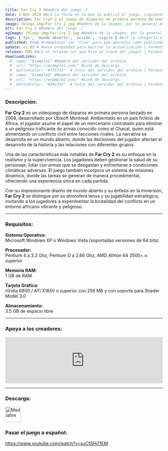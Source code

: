 ```yaml
---
title: Far Cry 2 #Nombre del juego :)
date: 2 Nov 2024 #Acá la fecha en la que se publicó el juego, siguiendo este formato: Dia "30", Mes "Oct", Año "2024" = como debe quedar: 30 Oct 2024
description: Far Cry® 2 el juego de disparos en primera persona de nueva generación de Ubisoft, te llevará a lo más profundo de los escenarios más bellos y hostiles del mundo ¡África! Más que un logro visual y tecnológico, Far Cry 2, la verdadera secuela del premiado y aclamado juego de PC, te ofrecerá una experiencia de juego sin precedentes. #Acá una mini descripción del juego
image: /blogs-img/Far Cry 2.jpg #Nombre de la imagen, por lo general es exactamente el mismo nombre que el juego excluyendo lo ":" (Dos puntos)
alt: Far Cry 2 #Nombre del juego :)
ogImage: /blogs-img/Far Cry 2.jpg #Nombre de la imagen, por lo general es exactamente el mismo nombre que el juego excluyendo lo ":" (Dos puntos)
tags: ['fps', 'mundo abierto', 'acción', 'sigilo'] #Acá la categoría o categorías del juego, si es más de una se coloca en este formato: ['categoría1', 'categoría2']
published: true #reemplazar con "true" para que aparezca como publicado
update: v1.03 # Nueva propiedad para mostrar la actualización | Formato: v1.0.0
release: GOG #Acá el release (el que hizo el crack del juego) | Formato: Nicolhetti
downloadLinks:
  #- name: "Example1" #Nombre del servidor del archivo
  #  url: "https://example1.com/" #Link de descarga
  #  buttonColor: "#ff5733"  # Color del servidor del archivo | Formato hexadecimal | MediaFire: #0171F0 | Buzzheavier: #FF6600 |
  #- name: "Example2" #Nombre del servidor del archivo
  #  url: "https://example2.com/" #Link de descarga
  #  buttonColor: "#28a745"  # Color del servidor del archivo | Formato hexadecimal | MediaFire: #0171F0 | Buzzheavier: #FF6600 |
---
```


<!--En VSCode seleccionando una palabra, por ejemplo: "Far Cry 2" y apretando Ctrl+F2 se seleccionan todas las palabras iguales-->

### Descripción:
**Far Cry 2** es un videojuego de disparos en primera persona lanzado en 2008, desarrollado por Ubisoft Montreal. Ambientado en un país ficticio de África, el jugador asume el papel de un mercenario contratado para eliminar a un peligroso traficante de armas conocido como el Chacal, quien está alimentando un conflicto civil entre facciones rivales. La narrativa se desarrolla en un mundo abierto, donde las decisiones del jugador afectan el desarrollo de la historia y las relaciones con diferentes grupos.

Una de las características más notables de **Far Cry 2** es su enfoque en la realismo y la supervivencia. Los jugadores deben gestionar la salud de su personaje, lidiar con armas que se desgastan y enfrentarse a condiciones climáticas adversas. El juego también incorpora un sistema de misiones dinámico, donde las tareas se generan de manera procedimental, ofreciendo una experiencia única en cada partida.

Con su impresionante diseño de mundo abierto y su énfasis en la inmersión, **Far Cry 2** se distingue por su atmósfera tensa y su jugabilidad estratégica, invitando a los jugadores a experimentar la brutalidad del conflicto en un entorno africano vibrante y peligroso.

<!--Prompt para Chat-GPT: Hazme una descripción para el juego "Far Cry 2" y cada que menciones "Far Cry 2" ponlo en negrita -->

---

### Requisitos:
**Sistema Operativo:**  
Microsoft Windows XP o Windows Vista (soportadas versiones de 64 bits)

**Procesador:**  
Pentium 4 a 3.2 Ghz, Pentium D a 2.66 Ghz, AMD Athlon 64 3500+ o superior

**Memoria RAM:**  
1 GB de RAM

**Tarjeta Gráfica:**  
nVidia 6800 / ATI X1650 o superior con 256 MB y con soporte para Shader Model 3.0

**Almacenamiento:**  
3.5 GB de espacio libre

<!--Si falta o sobra un requisito se quita o se agrega manteniendo el mismo formato-->

---

### Apoya a los creadores:
<iframe src="https://store.steampowered.com/widget/19900/" frameborder="0" style="background-color: transparent; width: 100% !important; aspect-ratio: 646 / 190;"></iframe>

<!--Reemplazar los numeros (AppID) del juego (en este caso 2668510) por el numero (AppID) correspondiente con el juego a publicar-->
<!--El AppID se encuentra en la URL del Juego en Steam-->

---

### Descarga:

[<img src="https://gist.github.com/cxmeel/0dbc95191f239b631c3874f4ccf114e2/raw/download.svg" alt="Mediafire" height="50" />](https://www.mediafire.com/file/jyxrf90y5qpsqdj/Far_Cry_2.zip/file)

<!-- # se debe reemplazar por el link de descarga-->

<!--NOMBRE-DEL-SERVICIO se debe reemplazar por el servicio donde está subido el juego-->

### Pasar el juego a español:

https://www.youtube.com/watch?v=suCfSHj7fEM